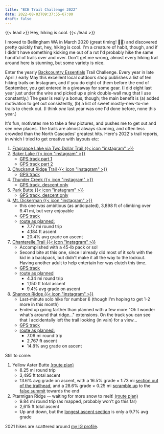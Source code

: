 ```yaml
---
title: "BCE Trail Challenge 2022"
date: 2022-08-03T09:37:55-07:00
draft: false
---
```


{{< lead >}}
Hey, hiking is cool.
{{< /lead >}}

I moved to Bellingham WA in March 2020 (great timing! 🦠😷) and discovered pretty quickly that, hey, hiking is cool. I'm a creature of habit, though, and if I didn't have something kicking me out of a rut I'd probably hike the same handful of trails over and over. Don't get me wrong, almost every hiking trail around here is stunning, but some variety is nice.

Enter the yearly [Backcountry Essentials](https://backcountryessentials.net) Trail Challenge. Every year in late April / early May this excellent local outdoors shop publishes a list of ten hiking trails on Instagram, and if you do eight of them before the end of September, you get entered in a giveaway for some gear. (I did eight last year just under the wire and picked up a pink double-wall mug that I use constantly.) The gear is really a bonus, though; the main benefit is (a) added motivation to get out consistently, (b) a list of sweet mostly-new-to-me trails to check out. (I think *one* last year was one I'd done before, none this year.)

It's fun, motivates me to take a few pictures, and pushes me to get out and see new places. The trails are almost always stunning, and often less crowded than the North Cascades' greatest hits. Here's 2022's trail reports, in which I tried to get creative with layouts etc:

1. [Fragrance Lake via Two Dollar Trail {{< icon "instagram" >}}](https://www.instagram.com/p/Cd4DFmJPYK9/)
2. [Baker Lake {{< icon "instagram" >}}](https://www.instagram.com/p/CfpCAE1PUwr/)
   - [GPS track part 1](https://www.gaiagps.com/map/?loc=15.2/-121.6780/48.6524&pubLink=52TWvWfCsYsu5sCc0ebriT8J&trackId=22e0f9654e2099e3f882614705c917ec)
   - [GPS track part 2](https://www.gaiagps.com/map/?loc=15.2/-121.6780/48.6524&pubLink=52TWvWfCsYsu5sCc0ebriT8J&trackId=22e0f9654e2099e3f882614705c917ec)
3. [Chuckanut Ridge Trail {{< icon "instagram" >}}](https://www.instagram.com/p/CfP3g9DJ0JH/)
   - [GPS track](https://www.gaiagps.com/map/?loc=14.3/-122.4922/48.6893&pubLink=VmXZI9c2DFuIngWc0djOhBaO&trackId=b54e7c5b56eedf04fe62b7afb8d5aad2)
4. [Thunder Creek {{< icon "instagram" >}}](https://www.instagram.com/p/Cf2CmNxvoUs/)
   - [GPS track, descent only](https://www.gaiagps.com/map/?loc=13.0/-121.0960/48.6543&pubLink=VeIiz57feK1C9xjAd12UmW8y&trackId=006d9a8dcc7355ec893778f671b4573d)
5. [Park Butte {{< icon "instagram" >}}](https://www.instagram.com/p/CgvpmF6uF1J/)
   - [GPS track, descent only](https://www.gaiagps.com/map/?loc=14.3/-121.8405/48.7121&pubLink=eor1ONrUz8CWxnATfyyVBe9D&trackId=16de681c340c18079e1017ff177ee2d9)
6. [Mt. Dickerman {{< icon "instagram" >}}](https://www.instagram.com/p/ChX9lS7Pz7p/)
   - this one _was_ ambitious (as anticipated), 3,898 ft of climbing over 9.41 mi, but very enjoyable
   - [GPS track](https://www.gaiagps.com/map/?loc=14.0/-121.4907/48.0603&pubLink=x0OaLmEYWfqMCuNLdBtYygwz&trackId=02b653f34a09a84fd3d18c0591abbc64)
   - [route as planned:](https://www.gaiagps.com/map/?loc=16.7/-121.4731/48.0677&pubLink=AEodvXVtUtfR66FXSjDUfVMV&trackId=fbc85b3e-9cd8-4916-b2b8-1f1a80150918)
     - 7.77 mi round trip
     - 4,184 ft ascent
     - 20.4% avg grade on ascent
7. [Chanterelle Trail {{< icon "instagram" >}}](https://www.instagram.com/p/CiEtOrSP3sU/) 
   - Accomplished with a 45-lb pack or so!
   - Second bite at this one, since I already did most of it _solo_ with the kid in a backpack, but didn't make it all the way to the lookout. Having another adult to help entertain her was clutch this time.
   - [GPS track](https://www.gaiagps.com/map/?loc=14.0/-122.3113/48.7275&pubLink=8mJNxTSVaCrKA62Bx2vYLdo8&trackId=fe7ca37c77bc1f5ae07c09df46c1d1e0)
   - [route as planned](https://www.gaiagps.com/map/?loc=8.1/-122.3481/48.4965&pubLink=TiDOdaOdfuanfS3ZzNtaKBLp&trackId=5784ba80aef80c15888823a9ead97824)
     - 4.34 mi round trip
     - 1,150 ft total ascent
     - 9.4% avg grade on ascent
8. [Shannon Ridge {{< icon "instagram" >}}](https://www.instagram.com/p/CiolLAPOrBB/?utm_source=ig_web_copy_link)
   - Last-minute solo hike for number 8 (though I'm hoping to get 1-2 more in this month)
   - Ended up going farther than planned with a few more "Oh I wonder what's around that ridge..." extensions. On the track you can see that I accidentally left the trail looking (in vain) for a view...
   - [GPS track](https://www.gaiagps.com/map/?loc=13.6/-121.6228/48.7844&pubLink=x2qZ0td3PwAb04Mt6cC8kMYr&trackId=ee46d657d488a50ba8084ab36111178b)
   - [route as planned:](https://www.gaiagps.com/map/?loc=8.1/-122.3481/48.4965&pubLink=npmqtUMGfpUqSDf7OyMveZL2&trackId=d675009f-39ab-4635-b68a-6d1acfcf7b98)
     - 7.06 mi round trip
     - 2,767 ft ascent
     - 14.8% avg grade on ascent

Still to come:
1. Yellow Aster Butte [(route plan)](https://www.gaiagps.com/map/?loc=8.1/-122.3481/48.4965&pubLink=LzLVBZsmhs6afqVtCHi7M8E8&trackId=545fcc03-da05-4913-8750-af4d400cc775)
   - 8.25 mi round trip
   - 3,495 ft total ascent
   - 13.6% avg grade on ascent, with a 16.5% grade × 1.73 mi [section out of the trailhead](https://www.gaiagps.com/map/?loc=14.7/-121.6890/48.9483&pubLink=nVQ3Ox9QtEyt6MELBwsKHIM6&trackId=4b78b802-1f58-4c9d-aecd-153f89e5e4b1), and a 28.6% grade × 0.25 mi [scramble up](https://www.gaiagps.com/map/?loc=14.7/-121.6890/48.9483&pubLink=xB2z0Ih3Sg940ftmcYuVmnwP&trackId=82cfe544-04ea-41b3-97d6-f4a51d3aa30d) to the [false summit](https://www.gaiagps.com/map/?loc=16.8/-121.6830/48.9514&layer=GaiaTopoRasterFeet&osmData=%7B%22type%22%3A%22osm%22%2C%22title%22%3A%22Peak%206178%22%2C%22lngLat%22%3A%7B%22lng%22%3A-121.6830335854519%2C%22lat%22%3A48.950090235515745%7D%2C%22properties%22%3A%7B%22class%22%3A%22summit%22%2C%22ele_feet%22%3A6178%2C%22ele_meters%22%3A1883%2C%22osm_id%22%3A9007276892%2C%22symbol%22%3A%22%EE%A4%AB%22%2C%22type%22%3A%22peak%22%2C%22geometry%22%3A%7B%22type%22%3A%22Point%22%2C%22coordinates%22%3A%5B-121.68304681777954%2C48.9501405179677%5D%7D%7D%2C%22osmId%22%3A9007276892%2C%22mapboxLayerId%22%3A%22GaiaTopoRasterFeet__peak-unnamed-font%22%7D) towards the end
2. Ptarmigan Ridge -- waiting for more snow to melt! [(route plan)](https://www.gaiagps.com/map/?loc=8.1/-122.3481/48.4965&pubLink=du3rQPLKbtx7JzAJ4jagfU7e&trackId=ee70b3ce-88cb-45f0-bcee-7673dff53173)
   - 9.84 mi round trip (as mapped, probably won't go this far)
   - 2,615 ft total ascent
   - Up and down, but the [longest ascent section](https://www.gaiagps.com/map/?loc=14.0/-121.7433/48.8276&pubLink=RfM508CAe7XA7Oo50EkyFUb9&trackId=05ca9362-ba91-4952-8ea8-5bbd8213e60f) is only a 9.7% avg grade


2021 hikes are scattered around [my IG profile](https://www.instagram.com/supercres/).